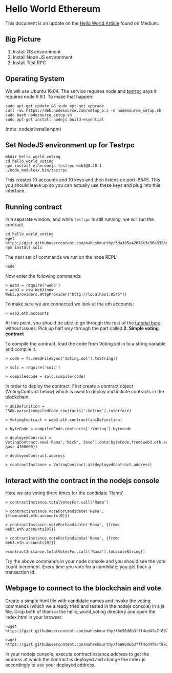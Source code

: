 # Hello World Ethereum

This document is an update on the [Hello World Article](https://medium.com/@mvmurthy/full-stack-hello-world-voting-ethereum-dapp-tutorial-part-1-40d2d0d807c2) found on Medium. 

## Big Picture

1. Install OS environment
1. Install Node JS environment
1. Install Test RPC

## Operating System

We will use Ubuntu 16.04.  The service requires node and [testrpc](https://github.com/ethereumjs/testrpc) says it requires node 6.9.1.  To make that happen: 

```
sudo apt-get update && sudo apt-get upgrade
curl -sL https://deb.nodesource.com/setup_6.x -o nodesource_setup.sh
sudo bash nodesource_setup.sh
sudo apt-get install nodejs build-essential

```
(note: nodejs installs npm)

## Set NodeJS environment up for Testrpc

```
mkdir hello_world_voting
cd hello_world_voting
npm install ethereumjs-testrpc web3@0.20.1
./node_modules/.bin/testrpc
```

This creates 10 accounts and 10 keys and then listens on port :8545.  This you should leave up so you can actually use these keys and plug into this interface. 

## Running contract

In a separate window, and while ```testrpc``` is still running, we will run the contract. 

```
cd hello_world_voting
wget https://gist.githubusercontent.com/maheshmurthy/3da385a42678c3e36a8328cbe47cae5b/raw/e451f3b141042de86d4fac9e0eddc151b666ef68/Voting.sol
npm install solc
```

The next set of commands we run on the node REPL: 

```
node
```

Now enter the following commands: 

```
> Web3 = require('web3')
> web3 = new Web3(new Web3.providers.HttpProvider("http://localhost:8545"))
```
To make sure we are connected we look at the eth accounts: 

```
> web3.eth.accounts
```

At this point, you should be able to go through the rest of the [tutorial here](https://medium.com/@mvmurthy/full-stack-hello-world-voting-ethereum-dapp-tutorial-part-1-40d2d0d807c2) without issues. Pick up half way through the part called <b>2. Simple voting contract</b>


To compile the contract, load the code from Voting.sol in to a string variable and compile it.</b>

```
> code = fs.readFileSync('Voting.sol').toString()

> solc = require('solc')

> compiledCode = solc.compile(code)
```

In order to deploy the contract. First create a contract object (VotingContract below) which is used to deploy and initiate contracts in the blockchain.</b>

```
> abiDefinition = JSON.parse(compiledCode.contracts[':Voting'].interface)

> VotingContract = web3.eth.contract(abiDefinition)

> byteCode = compiledCode.contracts[':Voting'].bytecode

> deployedContract = VotingContract.new['Rama','Nick','Jose'],data:byteCode,from:web3.eth.accounts[0], gas: 4700000})

> deployedContract.address

> contractInstance = VotingContract.at(deployedContract.address)
```

## Interact with the contract in the nodejs console

Here we are voting three times for the candidate 'Rama'

```
> contractInstance.totalVotesFor.call('Rama')

> contractInstance.voteForCandidate('Rama',{from:web3.eth.accounts[0]})

> contractInstance.voteForCandidate('Rama', {from: web3.eth.accounts[0]})

> contractInstance.voteForCandidate('Rama', {from: web3.eth.accounts[0]})

>contractInstance.totalVotesFor.call('Rama').toLocaleString()
```
Try the above commands in your node console and you should see the vote count increment. Every time you vote for a candidate, you get back a transaction id.

## Webpage to connect to the blockchain and vote

Create a simple html file with candidate names and invoke the voting commands (which we already tried and tested in the nodejs console) in a js file. Drop both of them in the hello_world_voting directory and open the index.html in your browser.

```
>wget https://gist.githubusercontent.com/maheshmurthy/f6e96d6b3fff4cd4fa7f892de8a1a1b4/raw/e7e7d4e063c5bdd4fb6bc17d7b75370de42d48ee/index.html

>wget https://gist.githubusercontent.com/maheshmurthy/f6e96d6b3fff4cd4fa7f892de8a1a1b4/raw/e7e7d4e063c5bdd4fb6bc17d7b75370de42d48ee/index.js

```

In your nodejs console, execute contractInstance.address to get the address at which the contract is deployed and change the index.js accordingly to use your deployed address.